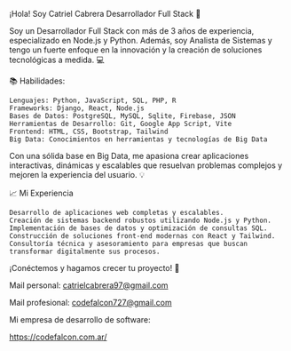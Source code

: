 ¡Hola! Soy Catriel Cabrera Desarrollador Full Stack 🚀

Soy un Desarrollador Full Stack con más de 3 años de experiencia, especializado en Node.js y Python. Además, soy Analista de Sistemas y tengo un fuerte enfoque en la innovación y la creación de soluciones tecnológicas a medida. 💻


📚 Habilidades:

    Lenguajes: Python, JavaScript, SQL, PHP, R
    Frameworks: Django, React, Node.js
    Bases de Datos: PostgreSQL, MySQL, Sqlite, Firebase, JSON
    Herramientas de Desarrollo: Git, Google App Script, Vite
    Frontend: HTML, CSS, Bootstrap, Tailwind
    Big Data: Conocimientos en herramientas y tecnologías de Big Data

Con una sólida base en Big Data, me apasiona crear aplicaciones interactivas, dinámicas y escalables que resuelvan problemas complejos y mejoren la experiencia del usuario. 💡


📈 Mi Experiencia

    Desarrollo de aplicaciones web completas y escalables.
    Creación de sistemas backend robustos utilizando Node.js y Python.
    Implementación de bases de datos y optimización de consultas SQL.
    Construcción de soluciones front-end modernas con React y Tailwind.
    Consultoría técnica y asesoramiento para empresas que buscan transformar digitalmente sus procesos.

¡Conéctemos y hagamos crecer tu proyecto! 🌱

Mail personal: catrielcabrera97@gmail.com

Mail profesional: codefalcon727@gmail.com

Mi empresa de desarrollo de software: 

https://codefalcon.com.ar/

<!---
catriel458/catriel458 is a ✨ special ✨ repository because its `README.md` (this file) appears on your GitHub profile.
You can click the Preview link to take a look at your changes.
--->
